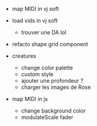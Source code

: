 

- map MIDI in vj soft
- load vids in vj soft
    - trouver une DA lol
- refacto shape grid component
- creatures
    - change color palette
    - custom style
    - ajouter une profondeur ?
    - charger les images de Rose

- map MIDI in js
    - change background color
    - modulateScale fader
